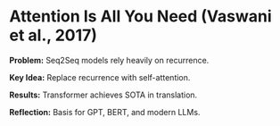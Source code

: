 # Attention Is All You Need (Vaswani et al., 2017)
**Problem:** Seq2Seq models rely heavily on recurrence.

**Key Idea:** Replace recurrence with self-attention.

**Results:** Transformer achieves SOTA in translation.

**Reflection:** Basis for GPT, BERT, and modern LLMs.
